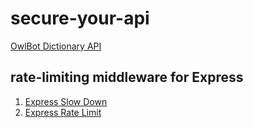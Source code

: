 # secure-your-api

[OwlBot Dictionary API](https://owlbot.info/)

## rate-limiting middleware for Express

1. [Express Slow Down](https://www.npmjs.com/package/express-slow-down)
2. [Express Rate Limit](https://www.npmjs.com/package/express-rate-limit)
